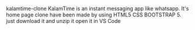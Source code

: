 kalamtime-clone
KalamTime is an instant messaging app like whatsapp. It's home page clone have been made by using HTML5 CSS BOOTSTRAP 5. just download it and  unzip it open it in VS Code
